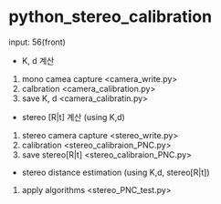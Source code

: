 # python_stereo_calibration

input: 56(front)

- K, d 계산
1. mono camea capture 				<camera_write.py>
2. calbration					<camera_calibration.py>
3. save K, d					<camera_calibratin.py>

- stereo [R|t] 계산 (using K,d)
1. stereo camera capture				<stereo_write.py>
2. calibration					<stereo_calibraion_PNC.py>
3. save stereo[R|t]					<stereo_calibraion_PNC.py>

- stereo distance estimation (using K,d, stereo[R|t])
1. apply algorithms					<stereo_PNC_test.py>
